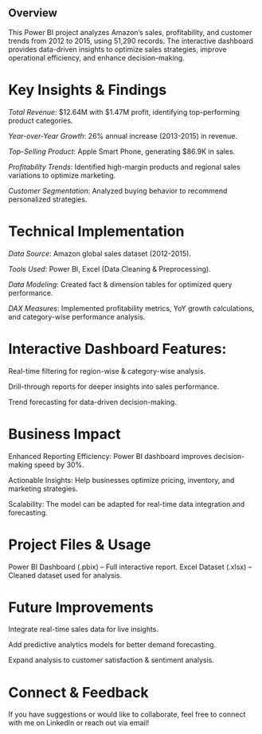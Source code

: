 ## Overview
This Power BI project analyzes Amazon’s sales, profitability, and customer trends from 2012 to 2015, using 51,290 records. The interactive dashboard provides data-driven insights to optimize sales strategies, improve operational efficiency, and enhance decision-making.

# Key Insights & Findings

*Total Revenue*: $12.64M with $1.47M profit, identifying top-performing product categories.

*Year-over-Year Growth*: 26% annual increase (2013-2015) in revenue.

*Top-Selling Product*: Apple Smart Phone, generating $86.9K in sales.

*Profitability Trends*: Identified high-margin products and regional sales variations to optimize marketing.

*Customer Segmentation*: Analyzed buying behavior to recommend personalized strategies.

# Technical Implementation

*Data Source*: Amazon global sales dataset (2012-2015).

*Tools Used*: Power BI, Excel (Data Cleaning & Preprocessing).

*Data Modeling*: Created fact & dimension tables for optimized query performance.

*DAX Measures*: Implemented profitability metrics, YoY growth calculations, and category-wise performance analysis.

# Interactive Dashboard Features:

Real-time filtering for region-wise & category-wise analysis.

Drill-through reports for deeper insights into sales performance.

Trend forecasting for data-driven decision-making.

# Business Impact

Enhanced Reporting Efficiency: Power BI dashboard improves decision-making speed by 30%.

Actionable Insights: Help businesses optimize pricing, inventory, and marketing strategies.

Scalability: The model can be adapted for real-time data integration and forecasting.

# Project Files & Usage

Power BI Dashboard (.pbix) – Full interactive report.
Excel Dataset (.xlsx) – Cleaned dataset used for analysis.

# Future Improvements

Integrate real-time sales data for live insights.

Add predictive analytics models for better demand forecasting.

Expand analysis to customer satisfaction & sentiment analysis.

# Connect & Feedback

If you have suggestions or would like to collaborate, feel free to connect with me on LinkedIn or reach out via email!
